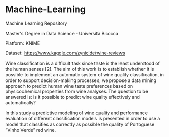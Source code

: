 # Machine-Learning
Machine Learning Repository

Master's Degree in Data Science - Università Bicocca

Platform: KNIME

Dataset: https://www.kaggle.com/zynicide/wine-reviews

Wine classiﬁcation is a diﬃcult task since taste is the least understood of the human senses [2]. The aim of this work is to establish whether it is possible to implement an automatic system of wine quality classiﬁcation, in order to support decision-making processes; we propose a data mining approach to predict human wine taste preferences based on physicochemical properties from wine analyses. The question to be answered is: is it possible to predict wine quality eﬀectively and automatically?


In this study a predictive modeling of wine quality and performance evaluation of diﬀerent classiﬁcation models is presented in order to use a model that classiﬁes as correctly as possible the quality of Portoguese ”Vinho Verde” red wine.


